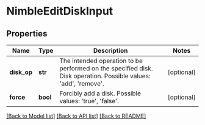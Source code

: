 # NimbleEditDiskInput

## Properties
Name | Type | Description | Notes
------------ | ------------- | ------------- | -------------
**disk_op** | **str** | The intended operation to be performed on the specified disk. Disk operation. Possible values: &#39;add&#39;, &#39;remove&#39;. | [optional] 
**force** | **bool** | Forcibly add a disk. Possible values: &#39;true&#39;, &#39;false&#39;. | [optional] 

[[Back to Model list]](../README.md#documentation-for-models) [[Back to API list]](../README.md#documentation-for-api-endpoints) [[Back to README]](../README.md)


